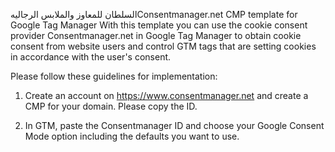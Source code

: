 السلطان للمعاوز والملابس الرجاليهConsentmanager.net CMP template for Google Tag Manager
With this template you can use the cookie consent provider Consentmanager.net in Google Tag Manager to obtain cookie consent from website users and control GTM tags that are setting cookies in accordance with the user's consent.

Please follow these guidelines for implementation:

1. Create an account on https://www.consentmanager.net and create a CMP for your domain. Please copy the ID.

2. In GTM, paste the Consentmanager ID and choose your Google Consent Mode option including the defaults you want to use. 
